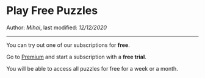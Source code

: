 # Play Free Puzzles

Author: *Mihai*, last modified: _12/12/2020_

---

You can try out one of our subscriptions for **free**.

Go to [Premium](https://frenzygames.net/custom/premium) and start a subscription with a **free trial**.

You will be able to access all puzzles for free for a week or a month.
